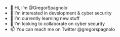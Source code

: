 - 👋 Hi, I’m @GregorSpagnolo
- 👀 I’m interested in development & cyber security
- 🌱 I’m currently learning new stuff
- 💞️ I’m looking to collaborate on cyber security
- 📫 You can reach me on Twitter @gregorspagnolo 


